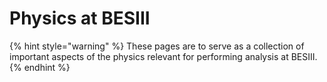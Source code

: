 # Physics at BESIII

{% hint style="warning" %}
These pages are to serve as a collection of important aspects of the physics relevant for performing analysis at BESIII.
{% endhint %}

